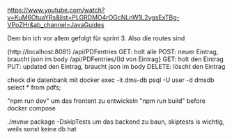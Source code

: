 https://www.youtube.com/watch?v=KuM6OtuaYRs&list=PLGRDMO4rOGcNLnW1L2vgsExTBg-VPoZHr&ab_channel=JavaGuides

Dem bin ich vor allem gefolgt für sprint 3. Also die routes sind

(http://localhost:8081)
/api/PDFentries
  GET: holt alle
  POST: neuer Eintrag, braucht json im body
/api/PDFentries/{Id von Eintrag}
  GET: holt den Eintrag
  PUT: updated den Eintrag, braucht json im body
  DELETE: löscht den Eintrag


check die datenbank mit
docker exec -it dms-db psql -U user -d dmsdb
select * from pdfs;


"npm run dev" um das frontent zu entwickeln
"npm run build" before docker compose

./mvnw package -DskipTests   um das backend zu baun, skiptests is wichtig, weils sonst keine db hat